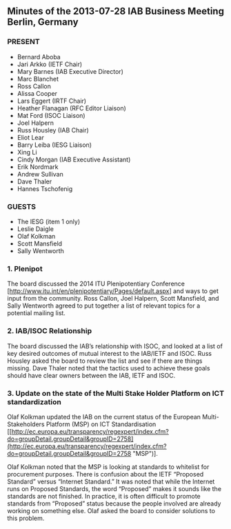 
Minutes of the 2013-07-28 IAB Business Meeting 
Berlin, Germany
---------------------------------------------------------------


### PRESENT


* Bernard Aboba
* Jari Arkko (IETF Chair)
* Mary Barnes (IAB Executive Director)
* Marc Blanchet
* Ross Callon
* Alissa Cooper
* Lars Eggert (IRTF Chair)
* Heather Flanagan (RFC Editor Liaison)
* Mat Ford (ISOC Liaison)
* Joel Halpern
* Russ Housley (IAB Chair)
* Eliot Lear
* Barry Leiba (IESG Liaison)
* Xing Li
* Cindy Morgan (IAB Executive Assistant)
* Erik Nordmark
* Andrew Sullivan
* Dave Thaler
* Hannes Tschofenig


### GUESTS


* The IESG (item 1 only)
* Leslie Daigle
* Olaf Kolkman
* Scott Mansfield
* Sally Wentworth


### 1. Plenipot


The board discussed the 2014 ITU Plenipotentiary Conference [<http://www.itu.int/en/plenipotentiary/Pages/default.aspx>] and ways to get input from the community. Ross Callon, Joel Halpern, Scott Mansfield, and Sally Wentworth agreed to put together a list of relevant topics for a potential mailing list.


### 2. IAB/ISOC Relationship


The board discussed the IAB’s relationship with ISOC, and looked at a list of key desired outcomes of mutual interest to the IAB/IETF and ISOC. Russ Housley asked the board to review the list and see if there are things missing. Dave Thaler noted that the tactics used to achieve these goals should have clear owners between the IAB, IETF and ISOC.


### 3. Update on the state of the Multi Stake Holder Platform on ICT standardization


Olaf Kolkman updated the IAB on the current status of the European Multi-Stakeholders Platform (MSP) on ICT Standardisation [[http://ec.europa.eu/transparency/regexpert/index.cfm?do=groupDetail.groupDetail&groupID=2758](http://ec.europa.eu/transparency/regexpert/index.cfm?do=groupDetail.groupDetail&groupID=2758 "MSP")].


Olaf Kolkman noted that the MSP is looking at standards to whitelist for procurement purposes. There is confusion about the IETF “Proposed Standard” versus “Internet Standard.” It was noted that while the Internet runs on Proposed Standards, the word “Proposed” makes it sounds like the standards are not finished. In practice, it is often difficult to promote standards from “Proposed” status because the people involved are already working on something else. Olaf asked the board to consider solutions to this problem.


